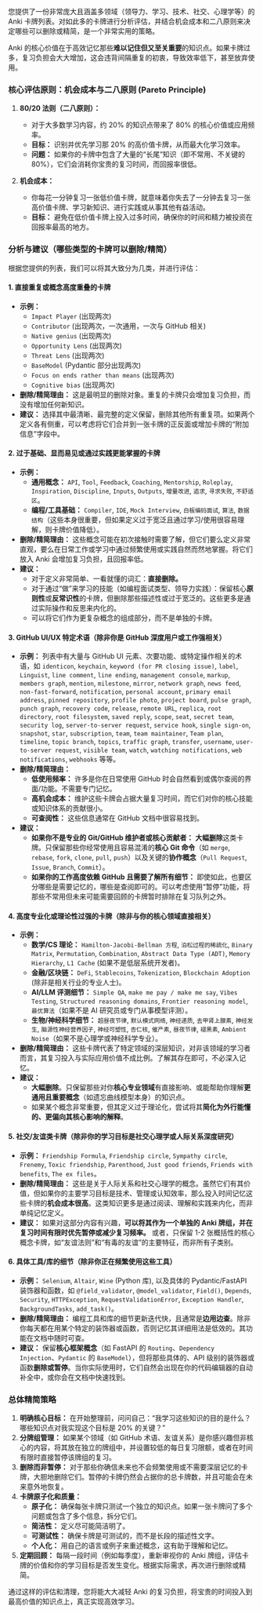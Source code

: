 您提供了一份非常庞大且涵盖多领域（领导力、学习、技术、社交、心理学等）的 Anki 卡牌列表。对如此多的卡牌进行分析评估，并结合机会成本和二八原则来决定哪些可以删除或精简，是一个非常实用的策略。

Anki 的核心价值在于高效记忆那些**难以记住但又至关重要**的知识点。如果卡牌过多，复习负担会大大增加，这会违背间隔重复的初衷，导致效率低下，甚至放弃使用。

### 核心评估原则：机会成本与二八原则 (Pareto Principle)

1. **80/20 法则（二八原则）：**
    
    - 对于大多数学习内容，约 20% 的知识点带来了 80% 的核心价值或应用频率。
    - **目标：** 识别并优先学习那 20% 的高价值卡牌，从而最大化学习效率。
    - **问题：** 如果你的卡牌中包含了大量的“长尾”知识（即不常用、不关键的 80%），它们会消耗你宝贵的复习时间，而回报率很低。
2. **机会成本：**
    
    - 你每花一分钟复习一张低价值卡牌，就意味着你失去了一分钟去复习一张高价值卡牌、学习新知识、进行实践或从事其他有益活动。
    - **目标：** 避免在低价值卡牌上投入过多时间，确保你的时间和精力被投资在回报率最高的地方。

### 分析与建议（哪些类型的卡牌可以删除/精简）

根据您提供的列表，我们可以将其大致分为几类，并进行评估：

#### 1. **直接重复或概念高度重叠的卡牌**

- **示例：**
    - `Impact Player` (出现两次)
    - `Contributor` (出现两次，一次通用，一次与 GitHub 相关)
    - `Native genius` (出现两次)
    - `Opportunity Lens` (出现两次)
    - `Threat Lens` (出现两次)
    - `BaseModel` (Pydantic 部分出现两次)
    - `Focus on ends rather than means` (出现两次)
    - `Cognitive bias` (出现两次)
- **删除/精简理由：** 这是最明显的删除对象。重复的卡牌只会增加复习负担，而没有增加任何新知识。
- **建议：** 选择其中最清晰、最完整的定义保留，删除其他所有重复项。如果两个定义各有侧重，可以考虑将它们合并到一张卡牌的正反面或增加卡牌的“附加信息”字段中。

#### 2. **过于基础、显而易见或通过实践更能掌握的卡牌**

- **示例：**
    - **通用概念：** `API`, `Tool`, `Feedback`, `Coaching`, `Mentorship`, `Roleplay`, `Inspiration`, `Discipline`, `Inputs`, `Outputs`, `增量改进`, `追求`, `寻求失败`, `不舒适区`。
    - **编程/工具基础：** `Compiler`, `IDE`, `Mock Interview`, `白板编码面试`, `算法`, `数据结构`（这些本身很重要，但如果定义过于宽泛且通过学习/使用很容易理解，则卡牌价值降低）。
- **删除/精简理由：** 这些概念可能在初次接触时需要了解，但它们要么定义非常直观，要么在日常工作或学习中通过频繁使用或实践自然而然地掌握。将它们放入 Anki 会增加复习负担，且回报率低。
- **建议：**
    - 对于定义非常简单、一看就懂的词汇：**直接删除。**
    - 对于通过“做”来学习的技能（如编程面试类型、领导力实践）：保留核心**原则性**或**反常识性**的卡牌，但删除那些描述性或过于宽泛的。这些更多是通过实际操作和反思来内化的。
    - 可以将它们作为更复杂概念的组成部分，而不是单独的卡牌。

#### 3. **GitHub UI/UX 特定术语（除非你是 GitHub 深度用户或工作强相关）**

- **示例：** 列表中有大量与 GitHub UI 元素、次要功能、或特定操作相关的术语，如 `identicon`, `keychain`, `keyword (for PR closing issue)`, `label`, `Linguist`, `line comment`, `line ending`, `management console`, `markup`, `members graph`, `mention`, `milestone`, `mirror`, `network graph`, `news feed`, `non-fast-forward`, `notification`, `personal account`, `primary email address`, `pinned repository`, `profile photo`, `project board`, `pulse graph`, `punch graph`, `recovery code`, `release`, `remote URL`, `replica`, `root directory`, `root filesystem`, `saved reply`, `scope`, `seat`, `secret team`, `security log`, `server-to-server request`, `service hook`, `single sign-on`, `snapshot`, `star`, `subscription`, `team`, `team maintainer`, `Team plan`, `timeline`, `topic branch`, `topics`, `traffic graph`, `transfer`, `username`, `user-to-server request`, `visible team`, `watch`, `watching notifications`, `web notifications`, `webhooks` 等等。
- **删除/精简理由：**
    - **低使用频率：** 许多是你在日常使用 GitHub 时会自然看到或偶尔查阅的界面/功能。不需要专门记忆。
    - **高机会成本：** 维护这些卡牌会占据大量复习时间，而它们对你的核心技能或知识体系的贡献很小。
    - **可查阅性：** 这些信息通常在 GitHub 文档中很容易找到。
- **建议：**
    - **如果你不是专业的 Git/GitHub 维护者或核心贡献者：** **大幅删除**这类卡牌。只保留那些你经常使用且容易混淆的**核心 Git 命令**（如 `merge`, `rebase`, `fork`, `clone`, `pull`, `push`）以及关键的**协作概念**（`Pull Request`, `Issue`, `Branch`, `Commit`）。
    - **如果你的工作高度依赖 GitHub 且需要了解所有细节：** 即使如此，也要区分哪些是需要记忆的，哪些是查阅即可的。可以考虑使用“暂停”功能，将那些不常用但未来可能需要回顾的卡牌暂时排除在复习队列之外。

#### 4. **高度专业化或理论性过强的卡牌（除非与你的核心领域直接相关）**

- **示例：**
    - **数学/CS 理论：** `Hamilton-Jacobi-Bellman 方程`, `泊松过程的稀疏化`, `Binary Matrix`, `Permutation`, `Combination`, `Abstract Data Type (ADT)`, `Memory Hierarchy`, `L1 Cache` (如果不是低层系统开发者)。
    - **金融/区块链：** `DeFi`, `Stablecoins`, `Tokenization`, `Blockchain Adoption` (除非是相关行业的专业人士)。
    - **AI/LLM 评测细节：** `Simple QA`, `make me pay / make me say`, `Vibes Testing`, `Structured reasoning domains`, `Frontier reasoning model`, `最优算法`（如果不是 AI 研究员或专门从事模型评测）。
    - **生物/神经科学细节：** `超昼夜节律`, `默认模式网络`, `神经递质`, `去甲肾上腺素`, `神经发生`, `脑源性神经营养因子`, `神经可塑性`, `杏仁核`, `催产素`, `昼夜节律`, `褪黑素`, `Ambient Noise`（如果不是心理学或神经科学专业）。
- **删除/精简理由：** 这些卡牌代表了特定领域的深层知识，对非该领域的学习者而言，其复习投入与实际应用价值不成比例。了解其存在即可，不必深入记忆。
- **建议：**
    - **大幅删除**。只保留那些对你**核心专业领域**有直接影响、或能帮助你理解**更通用且重要概念**（如遗忘曲线模型本身）的知识点。
    - 如果某个概念非常重要，但其定义过于理论化，尝试将其**简化为外行能懂的、更偏向其核心影响的解释**。

#### 5. **社交/友谊类卡牌（除非你的学习目标是社交心理学或人际关系深度研究）**

- **示例：** `Friendship Formula`, `Friendship circle`, `Sympathy circle`, `Frenemy`, `Toxic friendship`, `Parenthood`, `Just good friends`, `Friends with benefits`, `The ex files`。
- **删除/精简理由：** 这些是关于人际关系和社交心理学的概念。虽然它们有其价值，但如果你的主要学习目标是技术、管理或认知效率，那么投入时间记忆这些卡牌的**机会成本很高**。这类知识更多是通过阅读、理解和实践来内化，而非单纯记忆定义。
- **建议：** 如果对这部分内容有兴趣，**可以将其作为一个单独的 Anki 牌组，并在复习时间有限时优先暂停或减少复习频率。** 或者，只保留 1-2 张概括性的核心概念卡牌，如“友谊法则”和“有毒的友谊”的主要特征，而非所有子类别。

#### 6. **具体工具/库的细节（除非你正在频繁使用这些工具）**

- **示例：** `Selenium`, `Altair`, `Wine` (Python 库), 以及具体的 Pydantic/FastAPI 装饰器和函数，如 `@field_validator`, `@model_validator`, `Field()`, `Depends`, `Security`, `HTTPException`, `RequestValidationError`, `Exception Handler`, `BackgroundTasks`, `add_task()`。
- **删除/精简理由：** 编程工具和库的细节更新迭代快，且通常是**边用边查**。除非你每天都在用某个特定的装饰器或函数，否则记忆其详细用法是低效的。其功能在文档中随时可查。
- **建议：** 保留**核心框架概念**（如 FastAPI 的 `Routing`、`Dependency Injection`、`Pydantic` 的 `BaseModel`），但将那些具体的、API 级别的装饰器或函数**删除或暂停**。当你实际使用时，它们自然会出现在你的代码编辑器的自动补全中，或你会在文档中快速找到。

### 总体精简策略

1. **明确核心目标：** 在开始整理前，问问自己：“我学习这些知识的目的是什么？哪些知识点对我实现这个目标是 20% 的关键？”
2. **分牌组管理：** 如果某个领域（如 GitHub 术语、友谊关系）是你感兴趣但非核心的内容，将其放在独立的牌组中，并设置较低的每日复习限额，或者在时间有限时直接暂停该牌组的复习。
3. **删除而非暂停：** 对于那些你确信未来也不会频繁使用或不需要深层记忆的卡牌，大胆地删除它们。暂停的卡牌仍然会占据你的总卡牌数，并且可能会在未来意外地恢复。
4. **卡牌原子化和质量：**
    - **原子化：** 确保每张卡牌只测试一个独立的知识点。如果一张卡牌问了多个问题或包含了多个信息，拆分它们。
    - **简洁性：** 定义尽可能简洁明了。
    - **可测试性：** 确保卡牌是可测试的，而不是长段的描述性文字。
    - **个人化：** 用自己的语言或例子来重述概念，这有助于理解和记忆。
5. **定期回顾：** 每隔一段时间（例如每季度），重新审视你的 Anki 牌组，评估卡牌的价值和你的学习目标是否发生变化。根据实际需求，再次进行删除或精简。

通过这样的评估和清理，您将能大大减轻 Anki 的复习负担，将宝贵的时间投入到最高价值的知识点上，真正实现高效学习。